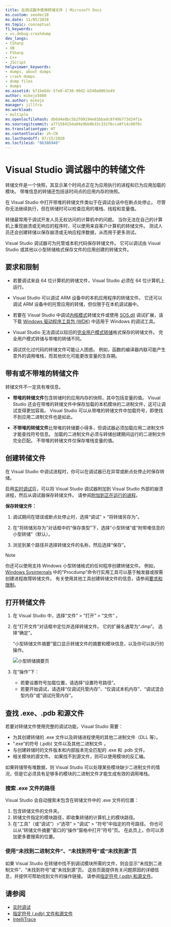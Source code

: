 ```yaml
---
title: 在调试器中使用转储文件 | Microsoft Docs
ms.custom: seodec18
ms.date: 11/05/2018
ms.topic: conceptual
f1_keywords:
- vs.debug.crashdump
dev_langs:
- CSharp
- VB
- FSharp
- C++
- JScript
helpviewer_keywords:
- dumps, about dumps
- crash dumps
- dump files
- dumps
ms.assetid: b71be6dc-57e0-4730-99d2-b540a0863e49
author: mikejo5000
ms.author: mikejo
manager: jillfra
ms.workload:
- multiple
ms.openlocfilehash: db6d4e8bc5b2f09194e03bbadc8f49b773d24f1e
ms.sourcegitcommit: a77158415da04e9bb8b33c332f6cca8f14c08f8c
ms.translationtype: HT
ms.contentlocale: zh-CN
ms.lasthandoff: 07/15/2020
ms.locfileid: "86386948"
---
```

# <a name="dump-files-in-the-visual-studio-debugger"></a>Visual Studio 调试器中的转储文件

<a name="BKMK_What_is_a_dump_file_"></a>转储文件是一个快照，其显示某个时间点正在为应用执行的进程和已为应用加载的模块。 带堆信息的转储还包括该时间点的应用内存的快照。

在 Visual Studio 中打开带堆的转储文件类似于在调试会话中在断点处停止。 尽管你无法继续执行，但在转储时可以检查应用的堆栈、线程和变量值。

转储最常用于调试开发人员无权访问的计算机中的问题。 当你无法在自己的计算机上重现崩溃或无响应的程序时，可以使用来自客户计算机的转储文件。 测试人员还会创建转储以保存崩溃或无响应程序数据，从而用于更多测试。

Visual Studio 调试器可为托管或本机代码保存转储文件。 它可以调试由 Visual Studio 或其他以小型转储格式保存文件的应用创建的转储文件。

## <a name="requirements-and-limitations"></a><a name="BKMK_Requirements_and_limitations"></a>要求和限制

- 若要调试来自 64 位计算机的转储文件，Visual Studio 必须在 64 位计算机上运行。

- Visual Studio 可以调试 ARM 设备中的本机应用程序的转储文件。 它还可以调试 ARM 设备中的托管应用的转储，但仅限于在本机调试器中。

- 若要在 Visual Studio 中调试[内核模式](/windows-hardware/drivers/debugger/kernel-mode-dump-files)转储文件或使用 [SOS.dll](/dotnet/framework/tools/sos-dll-sos-debugging-extension) 调试扩展，请下载 [Windows 驱动程序工具包 (WDK)](/windows-hardware/drivers/download-the-wdk) 中适用于 Windows 的调试工具。

- Visual Studio 无法调试以较旧的[完全用户模式转储](/windows/desktop/wer/collecting-user-mode-dumps)格式保存的转储文件。 完全用户模式转储与带堆的转储不同。

- 调试优化过代码的转储文件可能让人困惑。 例如，函数的编译器内联可能产生意外的调用堆栈，而其他优化可能更改变量的生存期。

## <a name="dump-files-with-or-without-heaps"></a><a name="BKMK_Dump_files__with_or_without_heaps"></a>带有或不带堆的转储文件

转储文件不一定具有堆信息。

- **带堆的转储文件**包含转储时的应用内存的快照，其中包括变量的值。 Visual Studio 还会在带堆的转储文件中保存加载的本机模块的二进制文件，这可让调试变得更加容易。 Visual Studio 可以从带堆的转储文件中加载符号，即使找不到应用二进制文件也是如此。

- **不带堆的转储文件**比带堆的转储要小得多，但调试器必须加载应用二进制文件才能查找符号信息。 加载的二进制文件必须与转储创建期间运行的二进制文件完全匹配。 不带堆的转储文件仅保存堆栈变量的值。

## <a name="create-a-dump-file"></a><a name="BKMK_Create_a_dump_file"></a>创建转储文件

在 Visual Studio 中调试进程时，你可以在调试器已在异常或断点处停止时保存转储。

启用[实时调试](../debugger/just-in-time-debugging-in-visual-studio.md)后，可以将 Visual Studio 调试器附加到 Visual Studio 外部的崩溃进程，然后从调试器保存转储文件。 请参阅[附加到正在运行的进程](../debugger/attach-to-running-processes-with-the-visual-studio-debugger.md)。

**保存转储文件：**

1. 调试期间在错误或断点处停止时，选择“调试” > “将转储另存为”。

1. 在“将转储另存为”对话框中的“保存类型”下，选择“小型转储”或“附带堆信息的小型转储”（默认）。

1. 浏览到某个路径并选择转储文件的名称，然后选择“保存”。

>[!NOTE]
>你还可以使用支持 Windows 小型转储格式的任何程序创建转储文件。 例如，[Windows Sysinternals](https://technet.microsoft.com/sysinternals/default) 中的“Procdump”命令行实用工具可以基于触发器或按需创建进程故障转储文件。 有关使用其他工具创建转储文件的信息，请参阅[要求和限制](../debugger/using-dump-files.md#BKMK_Requirements_and_limitations)。

## <a name="open-a-dump-file"></a><a name="BKMK_Open_a_dump_file"></a>打开转储文件

1. 在 Visual Studio 中，选择“文件” > “打开” > “文件”  。

1. 在“打开文件”对话框中定位并选择转储文件。 它的扩展名通常为“.dmp”。 选择“确定”。

   “小型转储文件摘要”窗口显示转储文件的摘要和模块信息，以及你可以执行的操作。

   ![小型转储摘要页](../debugger/media/dbg_dump_summarypage.png "小型转储摘要页")

1. 在“操作”下：
   - 若要设置符号加载位置，请选择“设置符号路径”。
   - 若要开始调试，请选择“仅调试托管内存”、“仅调试本机内存”、“调试混合型内存”或“调试托管内存”。

## <a name="find-exe-pdb-and-source-files"></a><a name="BKMK_Find_binaries__symbol___pdb__files__and_source_files"></a>查找 .exe、.pdb 和源文件

若要对转储文件使用完整的调试功能，Visual Studio 需要：

- 为其创建转储的 .exe 文件以及转储进程使用的其他二进制文件（DLL 等）。
- “.exe”的符号 (.pdb) 文件以及其他二进制文件 。
- 与创建转储时的文件版本和内部版本完全匹配的 .exe 和 .pdb 文件。
- 相关模块的源文件。 如果找不到源文件，则可以使用模块的反汇编。

如果转储带有堆数据，则 Visual Studio 可以处理某些模块缺少二进制文件的情况，但是它必须具有足够多的模块的二进制文件才能生成有效的调用堆栈。

### <a name="search-paths-for-exe-files"></a>搜索 .exe 文件的路径

Visual Studio 会自动搜索未包含在转储文件中的 .exe 文件的位置：

1. 包含转储文件的文件夹。
2. 转储文件指定的模块路径，即收集转储的计算机上的模块路径。
3. 在“工具”（或“调试”）>“选项” > “调试” > “符号”中指定的符号路径。 你也可以从“转储文件摘要”窗口的“操作”窗格中打开“符号”页。 在此页上，你可以添加更多要搜索的位置。

### <a name="use-the-no-binary-no-symbols-or-no-source-found-pages"></a>使用“未找到二进制文件”、“未找到符号”或“未找到源”页

如果 Visual Studio 在转储中找不到调试模块所需的文件，则会显示“未找到二进制文件”、“未找到符号”或“未找到源”页。 这些页面提供有关问题原因的详细信息，并提供可帮助找到文件的操作链接。 请参阅[指定符号 (.pdb) 和源文件](../debugger/specify-symbol-dot-pdb-and-source-files-in-the-visual-studio-debugger.md)。

## <a name="see-also"></a>请参阅

- [实时调试](../debugger/just-in-time-debugging-in-visual-studio.md)
- [指定符号 (.pdb) 文件和源文件](../debugger/specify-symbol-dot-pdb-and-source-files-in-the-visual-studio-debugger.md)
- [IntelliTrace](../debugger/intellitrace.md)